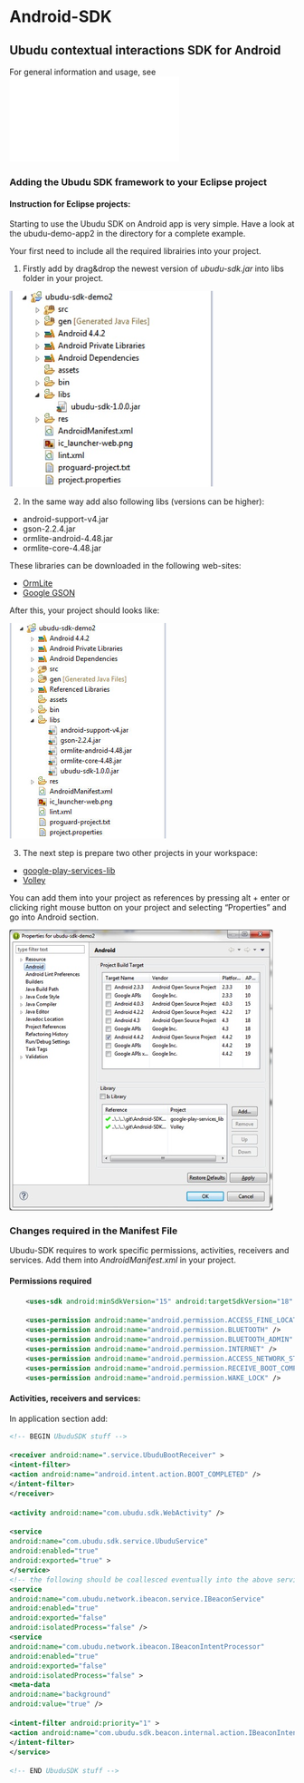 <!-- -*- mode:markdown;coding:utf-8 -*- -->

# Android-SDK

## Ubudu contextual interactions SDK for Android

For general information and usage, see ![Android-SDK/README.md](/README.md)

### Adding the Ubudu SDK framework to your Eclipse project

#### Instruction for Eclipse projects:

Starting to use the Ubudu SDK on Android app is very simple. Have a look at the ubudu-demo-app2 in the directory for a complete example.

Your first need to include all the required librairies into your project.

1. Firstly add by drag&drop the newest version of *ubudu-sdk.jar* into libs folder in your project.

![Eclipse project content](/eclipse/__media-files/images/image_1.jpg) 

2. In the same way add also following libs (versions can be higher):

- android-support-v4.jar
- gson-2.2.4.jar
- ormlite-android-4.48.jar
- ormlite-core-4.48.jar

These libraries can be downloaded in the following web-sites: 
- [OrmLite](http://ormlite.com)
- [Google GSON](https://code.google.com/p/google-gson/)

After this, your project should looks like:

![Eclipse project content](/eclipse/__media-files/images/image_2.jpg) 

3. The next step is prepare two other projects in your workspace:

- [google-play-services-lib](http://developer.android.com/google/play-services/setup.html)
- [Volley](https://android.googlesource.com/platform/frameworks/volley)

You can add them into your project as references by pressing alt + enter or clicking right mouse button on your project and selecting “Properties” and go into Android section.

![Eclipse project content](/eclipse/__media-files/images/image_3.jpg)

### Changes required in the Manifest File
Ubudu-SDK requires to work specific permissions, activities, receivers and services. Add them into *AndroidManifest.xml* in your project.

#### Permissions required
``` xml
    <uses-sdk android:minSdkVersion="15" android:targetSdkVersion="18" />

    <uses-permission android:name="android.permission.ACCESS_FINE_LOCATION" />
    <uses-permission android:name="android.permission.BLUETOOTH" />
    <uses-permission android:name="android.permission.BLUETOOTH_ADMIN" />
    <uses-permission android:name="android.permission.INTERNET" />
    <uses-permission android:name="android.permission.ACCESS_NETWORK_STATE" />
    <uses-permission android:name="android.permission.RECEIVE_BOOT_COMPLETED" />
    <uses-permission android:name="android.permission.WAKE_LOCK" />
  ```

#### Activities, receivers and services:
In application section add:
``` xml
<!-- BEGIN UbuduSDK stuff -->

<receiver android:name=".service.UbuduBootReceiver" >
<intent-filter>
<action android:name="android.intent.action.BOOT_COMPLETED" />
</intent-filter>
</receiver>

<activity android:name="com.ubudu.sdk.WebActivity" />

<service
android:name="com.ubudu.sdk.service.UbuduService"
android:enabled="true"
android:exported="true" >
</service>
<!-- the following should be coallesced eventually into the above service... -->
<service
android:name="com.ubudu.network.ibeacon.service.IBeaconService"
android:enabled="true"
android:exported="false"
android:isolatedProcess="false" />
<service
android:name="com.ubudu.network.ibeacon.IBeaconIntentProcessor"
android:enabled="true"
android:exported="false"
android:isolatedProcess="false" >
<meta-data
android:name="background"
android:value="true" />

<intent-filter android:priority="1" >
<action android:name="com.ubudu.sdk.beacon.internal.action.IBeaconIntentProcessor" />
</intent-filter>
</service>

<!-- END UbuduSDK stuff -->
```

<!-- ======================================================== -->

